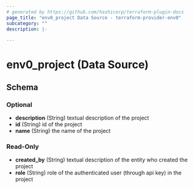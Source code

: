 ```yaml
---
# generated by https://github.com/hashicorp/terraform-plugin-docs
page_title: "env0_project Data Source - terraform-provider-env0"
subcategory: ""
description: |-
  
---
```


# env0_project (Data Source)





<!-- schema generated by tfplugindocs -->
## Schema

### Optional

- **description** (String) textual description of the project
- **id** (String) id of the project
- **name** (String) the name of the project

### Read-Only

- **created_by** (String) textual description of the entity who created the project
- **role** (String) role of the authenticated user (through api key) in the project


